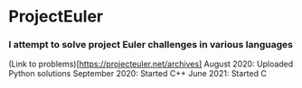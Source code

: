 # ProjectEuler
### I attempt to solve project Euler challenges in various languages
(Link to problems)[https://projecteuler.net/archives]
August 2020: Uploaded Python solutions
September 2020: Started C++
June 2021: Started C

